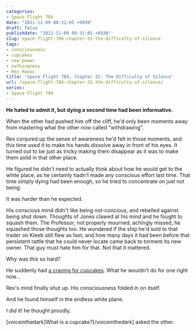 ```yaml
---
categories:
- Space Flight 704
date: "2011-11-09 08:31:05 +0930"
draft: false
publishdate: "2011-11-09 08:31:05 +0930"
slug: space-flight-704-chapter-31-the-difficulty-of-silence
tags:
- consciousness
- cupcakes
- new power
- nothingness
- Rex Havoc
title: 'Space Flight 704, Chapter 31: The Difficulty of Silence'
url: /space-flight-704-chapter-31-the-difficulty-of-silence/
series:
- Space Flight 704
---
```

**He hated to admit it, but dying a second time had been informative.**

When the other had pushed him off the cliff, he'd only been moments away
from mastering what the other now called "withdrawing".

Rex conjured up the sense of awareness he'd felt in those moments, and
this time used it to make his hands dissolve away in front of his eyes.
It turned out to be just as tricky making them disappear as it was to
make them solid in that other place.

He figured he didn't need to actually think about how he would get to
the white place, as he certainly hadn't made any conscious effort last
time. That time simply dying had been enough, so he tried to concentrate
on just not being.

It was harder than he expected.

His conscious mind didn't like being not-concious, and rebelled against
being shut down. Thoughts of Jones clawed at his mind and he fought to
squash them. The Professor, not properly mourned, achingly missed, he
squashed those thoughts too. He wondered if the ship he'd sold to that
trader on Kleeb still flew as fast, and how many days it had been before
that persistent rattle that he could never locate came back to torment
its new owner. That guy must hate him for that. Not that it mattered.

Why was this so hard?

He suddenly had [a craving for
cupcakes](http://www.cupcaketreats.com.au/). What he wouldn't do for one
right now...

Rex's mind finally shut up. His consciousness folded in on itself.

And he found himself in the endless white plane.

*I did it!* he thought proudly.

\[voiceinthedark\]What is a cupcake?\[/voiceinthedark\] asked the other.
